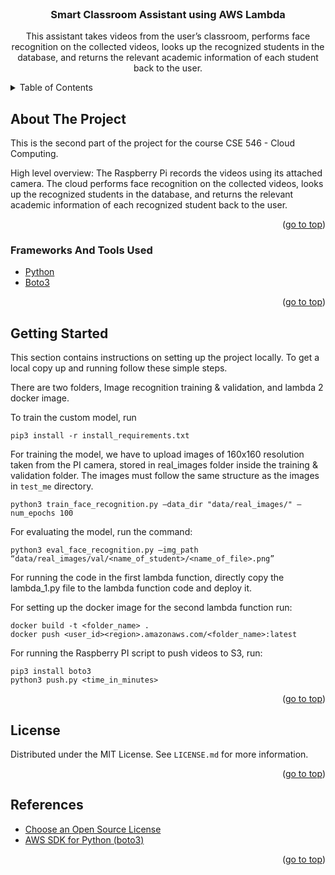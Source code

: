 
<div id="top"></div>

<!-- PROJECT LOGO -->
<br />
<div align="center">
  <h3 align="center">Smart Classroom Assistant using AWS Lambda</h3>
  <p align="center">
     This assistant takes videos from the user’s classroom, performs face recognition on the collected videos, looks up the recognized students in the database, and returns the relevant academic information of each student back to the user. 
  </p>
</div>

<!-- TABLE OF CONTENTS -->
<details>
  <summary>Table of Contents</summary>
  <ol>
    <li>
      <a href="#about-the-project">About The Project</a>
      <ul>
        <li><a href="#frameworks-and-tools-used">Frameworks And Tools Used</a></li>
      </ul>
    </li>
    <li>
      <a href="#getting-started">Getting Started</a>
    </li>
    <li><a href="#license">License</a></li>
    <li><a href="#references">References</a></li>
  </ol>
</details>

<!-- ABOUT THE PROJECT -->
## About The Project


This is the second part of the project for the course CSE 546 - Cloud Computing. 

High level overview:
The Raspberry Pi records the videos using its attached camera. The cloud performs face recognition on the collected videos, looks up the recognized students in the database, and returns the relevant academic information of each recognized student back to the user.

<p align="right">(<a href="#top">go to top</a>)</p>

### Frameworks And Tools Used

* [Python](https://www.python.org/)
* [Boto3](https://aws.amazon.com/sdk-for-python/)

<p align="right">(<a href="#top">go to top</a>)</p>

<!-- GETTING STARTED -->
## Getting Started

This section contains instructions on setting up the project locally.
To get a local copy up and running follow these simple steps.

There are two folders, Image recognition training & validation, and lambda 2 docker image.

To train the custom model, run

```
pip3 install -r install_requirements.txt
```

For training the model, we have to upload images of 160x160 resolution taken from the PI camera,
stored in real_images folder inside the training & validation folder. The images must follow the same
structure as the images in `test_me` directory.

```
python3 train_face_recognition.py –data_dir "data/real_images/" –num_epochs 100
```

For evaluating the model, run the command:
```
python3 eval_face_recognition.py –img_path “data/real_images/val/<name_of_student>/<name_of_file>.png”
```

For running the code in the first lambda function, directly copy the lambda_1.py file to the lambda
function code and deploy it.

For setting up the docker image for the second lambda function run:
```
docker build -t <folder_name> .
docker push <user_id><region>.amazonaws.com/<folder_name>:latest
```

For running the Raspberry PI script to push videos to S3, run:
```
pip3 install boto3
python3 push.py <time_in_minutes>
```

<p align="right">(<a href="#top">go to top</a>)</p>

<!-- LICENSE -->
## License

Distributed under the MIT License. See `LICENSE.md` for more information.

<p align="right">(<a href="#top">go to top</a>)</p>

<!-- REFERENCES -->
## References

* [Choose an Open Source License](https://choosealicense.com)
* [AWS SDK for Python (boto3)](https://boto3.amazonaws.com/v1/documentation/api/latest/index.html)

<p align="right">(<a href="#top">go to top</a>)</p>
